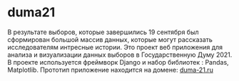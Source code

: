 # duma21
В результате выборов, которые завершились 19 сентября был сформирован большой массив данных, которые могут рассказать исследователям интресные истории. Это проект веб приложения для анализа и визуализации данных выборов в Государственную Думу 2021. В проекте используется фреймворк Django и набор библиотек : Pandas, Matplotlib. 
Прототип приложение находится на домене: [duma-21.ru](http://duma-21.ru)
